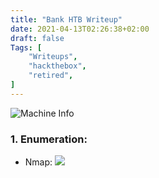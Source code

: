 ```yaml
---
title: "Bank HTB Writeup"
date: 2021-04-13T02:26:38+02:00
draft: false
Tags: [
    "Writeups",
    "hackthebox",
    "retired",
]
---
```

![Machine Info](/images/bank/1.png)

### 1. Enumeration:
* Nmap:
![](/images/bank/2.png)